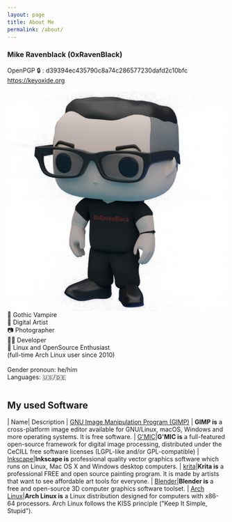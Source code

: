 ```yaml
---
layout: page
title: About Me
permalink: /about/
---
```

### Mike Ravenblack (0xRavenBlack)
<div>
OpenPGP 🔒 : d39394ec435790c8a74c286577230dafd2c10bfc <br />
<a href="https://keyoxide.org/D39394EC435790C8A74C286577230DAFD2C10BFC" title="https://keyoxide.org" target="_blank">https://keyoxide.org</a> <br /><br />

<img align="right" src="https://raw.githubusercontent.com/0xRavenBlack/0xRavenBlack.github.io/main/images/about/about_avatar_full.png"/>


🦇 Gothic Vampire <br />
🎨 Digital Artist <br />
📷 Photographer <br />
👨‍💻 Developer <br />
🐧 Linux and OpenSource Enthusiast <br />
(full-time Arch Linux user since 2010)
<br />
<br />
Gender pronoun: he/him <br />
Languages: 🇺🇸/🇩🇪

<div style="clear: right;"></div>

</div>

## My used Software

| Name| Description
| [GNU Image Manipulation Program (GIMP)](https://www.gimp.org) |  **GIMP is** a cross-platform image editor available for GNU/Linux, macOS, Windows and more operating systems. It is free software.
| [G'MIC](https://gmic.eu/download.html)|**G'MIC is** a full-featured open-source framework for digital image processing, distributed under the CeCILL free software licenses (LGPL-like and/or GPL-compatible)
| [Inkscape](https://inkscape.org)|**Inkscape is** professional quality vector graphics software which runs on Linux, Mac OS X and Windows desktop computers.
| [krita](https://krita.org)|**Krita is** a professional FREE and open source painting program. It is made by artists that want to see affordable art tools for everyone.
| [Blender](ttps://www.blender.org)|**Blender is** a free and open-source 3D computer graphics software toolset.
| [Arch Linux](https://archlinux.org)|**Arch Linux is** a Linux distribution designed for computers with x86-64 processors. Arch Linux follows the KISS principle ("Keep It Simple, Stupid").

